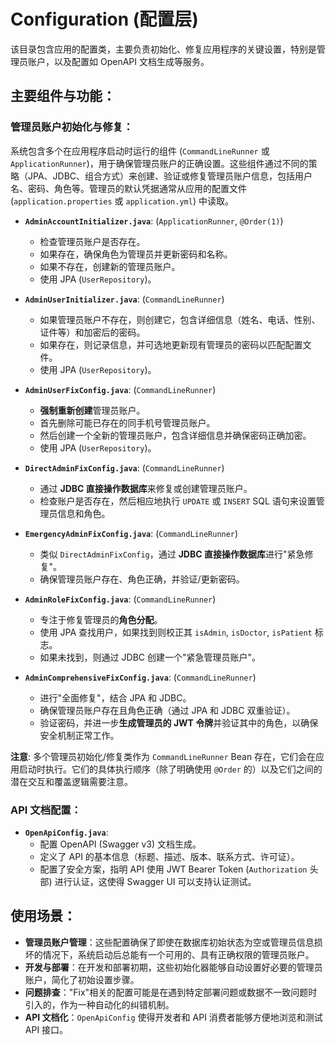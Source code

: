 # Configuration (配置层)

该目录包含应用的配置类，主要负责初始化、修复应用程序的关键设置，特别是管理员账户，以及配置如 OpenAPI 文档生成等服务。

## 主要组件与功能：

### 管理员账户初始化与修复：

系统包含多个在应用程序启动时运行的组件 (`CommandLineRunner` 或 `ApplicationRunner`)，用于确保管理员账户的正确设置。这些组件通过不同的策略（JPA、JDBC、组合方式）来创建、验证或修复管理员账户信息，包括用户名、密码、角色等。管理员的默认凭据通常从应用的配置文件 (`application.properties` 或 `application.yml`) 中读取。

- **`AdminAccountInitializer.java`**: (`ApplicationRunner`, `@Order(1)`)

  - 检查管理员账户是否存在。
  - 如果存在，确保角色为管理员并更新密码和名称。
  - 如果不存在，创建新的管理员账户。
  - 使用 JPA (`UserRepository`)。

- **`AdminUserInitializer.java`**: (`CommandLineRunner`)

  - 如果管理员账户不存在，则创建它，包含详细信息（姓名、电话、性别、证件等）和加密后的密码。
  - 如果存在，则记录信息，并可选地更新现有管理员的密码以匹配配置文件。
  - 使用 JPA (`UserRepository`)。

- **`AdminUserFixConfig.java`**: (`CommandLineRunner`)

  - **强制重新创建**管理员账户。
  - 首先删除可能已存在的同手机号管理员账户。
  - 然后创建一个全新的管理员账户，包含详细信息并确保密码正确加密。
  - 使用 JPA (`UserRepository`)。

- **`DirectAdminFixConfig.java`**: (`CommandLineRunner`)

  - 通过 **JDBC 直接操作数据库**来修复或创建管理员账户。
  - 检查账户是否存在，然后相应地执行 `UPDATE` 或 `INSERT` SQL 语句来设置管理员信息和角色。

- **`EmergencyAdminFixConfig.java`**: (`CommandLineRunner`)

  - 类似 `DirectAdminFixConfig`，通过 **JDBC 直接操作数据库**进行"紧急修复"。
  - 确保管理员账户存在、角色正确，并验证/更新密码。

- **`AdminRoleFixConfig.java`**: (`CommandLineRunner`)

  - 专注于修复管理员的**角色分配**。
  - 使用 JPA 查找用户，如果找到则校正其 `isAdmin`, `isDoctor`, `isPatient` 标志。
  - 如果未找到，则通过 JDBC 创建一个"紧急管理员账户"。

- **`AdminComprehensiveFixConfig.java`**: (`CommandLineRunner`)
  - 进行"全面修复"，结合 JPA 和 JDBC。
  - 确保管理员账户存在且角色正确（通过 JPA 和 JDBC 双重验证）。
  - 验证密码，并进一步**生成管理员的 JWT 令牌**并验证其中的角色，以确保安全机制正常工作。

**注意**: 多个管理员初始化/修复类作为 `CommandLineRunner` Bean 存在，它们会在应用启动时执行。它们的具体执行顺序（除了明确使用 `@Order` 的）以及它们之间的潜在交互和覆盖逻辑需要注意。

### API 文档配置：

- **`OpenApiConfig.java`**:
  - 配置 OpenAPI (Swagger v3) 文档生成。
  - 定义了 API 的基本信息（标题、描述、版本、联系方式、许可证）。
  - 配置了安全方案，指明 API 使用 JWT Bearer Token (`Authorization` 头部) 进行认证，这使得 Swagger UI 可以支持认证测试。

## 使用场景：

- **管理员账户管理**：这些配置确保了即使在数据库初始状态为空或管理员信息损坏的情况下，系统启动后总能有一个可用的、具有正确权限的管理员账户。
- **开发与部署**：在开发和部署初期，这些初始化器能够自动设置好必要的管理员账户，简化了初始设置步骤。
- **问题排查**："Fix"相关的配置可能是在遇到特定部署问题或数据不一致问题时引入的，作为一种自动化的纠错机制。
- **API 文档化**：`OpenApiConfig` 使得开发者和 API 消费者能够方便地浏览和测试 API 接口。
